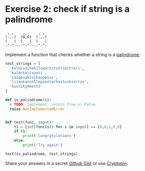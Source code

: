# Exercise 2: check if string is a palindrome

```
 ,_,    ,_,    ,_,
(.,.)  (O,O)  (.,.)
(   )  (   )  (   )
-"-"----"-"----"-"-
```

Implement a function that checks whether a string is a [palindrome](https://en.wikipedia.org/wiki/Palindrome).

```python
test_strings = [
  'kolmivaihekilowattituntimittari',
  'kalenterivuosi',
  'saippuakivikauppias',
  'liikekannallepanotarkastuskierros',
  'kuusikymmentä'
]

def is_palindrome(s):
  # TODO: implement, return True or False
  raise NotImplementedError


def test(func, input):
    t1 = [int(func(s)) for s in input] == [0,0,1,0,0]
    if t1:
        print('Congratulations')
    else:
        print('Try again')

test(is_palindrome, test_strings)
```

Share your answers in a secret [Github Gist](https://gist.github.com/) or use [Cryptobin](https://cryptobin.co/).
